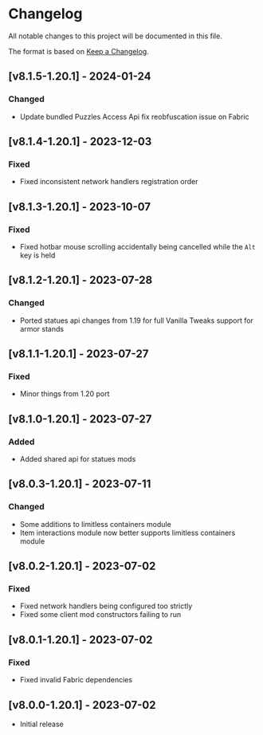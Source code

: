 # Changelog
All notable changes to this project will be documented in this file.

The format is based on [Keep a Changelog].

## [v8.1.5-1.20.1] - 2024-01-24
### Changed
- Update bundled Puzzles Access Api fix reobfuscation issue on Fabric

## [v8.1.4-1.20.1] - 2023-12-03
### Fixed
- Fixed inconsistent network handlers registration order

## [v8.1.3-1.20.1] - 2023-10-07
### Fixed
- Fixed hotbar mouse scrolling accidentally being cancelled while the `Alt` key is held

## [v8.1.2-1.20.1] - 2023-07-28
### Changed
- Ported statues api changes from 1.19 for full Vanilla Tweaks support for armor stands

## [v8.1.1-1.20.1] - 2023-07-27
### Fixed
- Minor things from 1.20 port

## [v8.1.0-1.20.1] - 2023-07-27
### Added
- Added shared api for statues mods

## [v8.0.3-1.20.1] - 2023-07-11
### Changed
- Some additions to limitless containers module
- Item interactions module now better supports limitless containers module

## [v8.0.2-1.20.1] - 2023-07-02
### Fixed
- Fixed network handlers being configured too strictly
- Fixed some client mod constructors failing to run

## [v8.0.1-1.20.1] - 2023-07-02
### Fixed
- Fixed invalid Fabric dependencies

## [v8.0.0-1.20.1] - 2023-07-02
- Initial release

[Keep a Changelog]: https://keepachangelog.com/en/1.0.0/
